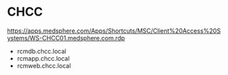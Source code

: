 # CHCC

https://apps.medsphere.com/Apps/Shortcuts/MSC/Client%20Access%20Systems/WS-CHCC01.medsphere.com.rdp

- rcmdb.chcc.local
- rcmapp.chcc.local
- rcmweb.chcc.local


 